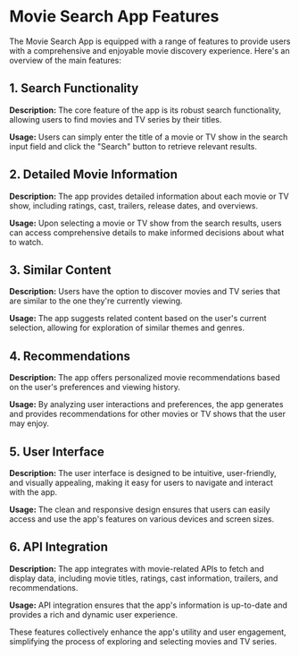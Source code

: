 # Movie Search App Features

The Movie Search App is equipped with a range of features to provide users with a comprehensive and enjoyable movie discovery experience. Here's an overview of the main features:

## 1. Search Functionality

**Description:** The core feature of the app is its robust search functionality, allowing users to find movies and TV series by their titles.

**Usage:** Users can simply enter the title of a movie or TV show in the search input field and click the "Search" button to retrieve relevant results.

## 2. Detailed Movie Information

**Description:** The app provides detailed information about each movie or TV show, including ratings, cast, trailers, release dates, and overviews.

**Usage:** Upon selecting a movie or TV show from the search results, users can access comprehensive details to make informed decisions about what to watch.

## 3. Similar Content

**Description:** Users have the option to discover movies and TV series that are similar to the one they're currently viewing.

**Usage:** The app suggests related content based on the user's current selection, allowing for exploration of similar themes and genres.

## 4. Recommendations

**Description:** The app offers personalized movie recommendations based on the user's preferences and viewing history.

**Usage:** By analyzing user interactions and preferences, the app generates and provides recommendations for other movies or TV shows that the user may enjoy.

## 5. User Interface

**Description:** The user interface is designed to be intuitive, user-friendly, and visually appealing, making it easy for users to navigate and interact with the app.

**Usage:** The clean and responsive design ensures that users can easily access and use the app's features on various devices and screen sizes.

## 6. API Integration

**Description:** The app integrates with movie-related APIs to fetch and display data, including movie titles, ratings, cast information, trailers, and recommendations.

**Usage:** API integration ensures that the app's information is up-to-date and provides a rich and dynamic user experience.

These features collectively enhance the app's utility and user engagement, simplifying the process of exploring and selecting movies and TV series.
